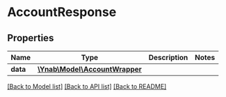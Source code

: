 # AccountResponse

## Properties
Name | Type | Description | Notes
------------ | ------------- | ------------- | -------------
**data** | [**\Ynab\Model\AccountWrapper**](AccountWrapper.md) |  | 

[[Back to Model list]](../README.md#documentation-for-models) [[Back to API list]](../README.md#documentation-for-api-endpoints) [[Back to README]](../README.md)


